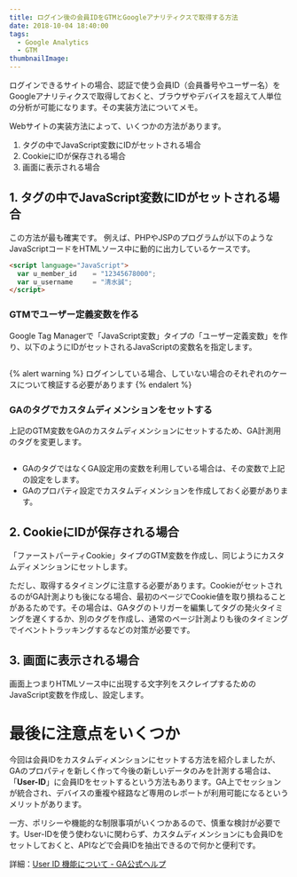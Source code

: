```yaml
---
title: ログイン後の会員IDをGTMとGoogleアナリティクスで取得する方法
date: 2018-10-04 18:40:00
tags:
  - Google Analytics
  - GTM
thumbnailImage: 
---
```

ログインできるサイトの場合、認証で使う会員ID（会員番号やユーザー名）をGoogleアナリティクスで取得しておくと、ブラウザやデバイスを超えて人単位の分析が可能になります。その実装方法についてメモ。
<!-- more -->

Webサイトの実装方法によって、いくつかの方法があります。

1. タグの中でJavaScript変数にIDがセットされる場合
2. CookieにIDが保存される場合
3. 画面に表示される場合

## 1. タグの中でJavaScript変数にIDがセットされる場合

この方法が最も確実です。
例えば、PHPやJSPのプログラムが以下のようなJavaScriptコードをHTMLソース中に動的に出力しているケースです。

```html
<script language="JavaScript">
  var u_member_id    = "12345678000";
  var u_username     = "清水誠";
</script>
```

### GTMでユーザー定義変数を作る

Google Tag Managerで「JavaScript変数」タイプの「ユーザー定義変数」を作り、以下のようにIDがセットされるJavaScriptの変数名を指定します。

<img src="//res.cloudinary.com/mak00s/image/upload/f_auto,w_auto:200:800/v1538642358/gtm-memberid-variable.png" alt="" sizes="100vw" />

{% alert warning %}
ログインしている場合、していない場合のそれぞれのケースについて検証する必要があります
{% endalert %}

### GAのタグでカスタムディメンションをセットする

上記のGTM変数をGAのカスタムディメンションにセットするため、GA計測用のタグを変更します。

<img src="//res.cloudinary.com/mak00s/image/upload/f_auto,w_auto:200:800/v1538643094/gtm-memberid-tag.png" alt="" sizes="100vw" />

- GAのタグではなくGA設定用の変数を利用している場合は、その変数で上記の設定をします。
- GAのプロパティ設定でカスタムディメンションを作成しておく必要があります。

## 2. CookieにIDが保存される場合

「ファーストパーティCookie」タイプのGTM変数を作成し、同じようにカスタムディメンションにセットします。

ただし、取得するタイミングに注意する必要があります。CookieがセットされるのがGA計測よりも後になる場合、最初のページでCookie値を取り損ねることがあるためです。その場合は、GAタグのトリガーを編集してタグの発火タイミングを遅くするか、別のタグを作成し、通常のページ計測よりも後のタイミングでイベントトラッキングするなどの対策が必要です。

## 3. 画面に表示される場合

画面上つまりHTMLソース中に出現する文字列をスクレイプするためのJavaScript変数を作成し、設定します。

# 最後に注意点をいくつか

今回は会員IDをカスタムディメンションにセットする方法を紹介しましたが、GAのプロパティを新しく作って今後の新しいデータのみを計測する場合は、「**User-ID**」に会員IDをセットするという方法もあります。GA上でセッションが統合され、デバイスの重複や経路など専用のレポートが利用可能になるというメリットがあります。

一方、ポリシーや機能的な制限事項がいくつかあるので、慎重な検討が必要です。User-IDを使う使わないに関わらず、カスタムディメンションにも会員IDをセットしておくと、APIなどで会員IDを抽出できるので何かと便利です。

詳細：[User ID 機能について - GA公式ヘルプ](https://support.google.com/analytics/answer/3123662?hl=ja)

